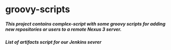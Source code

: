 # groovy-scripts

##### This project contains complex-script with some groovy scripts for adding new repositories or users to a remote Nexus 3 server.
##### List of artifacts script for our Jenkins sevrer
